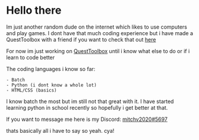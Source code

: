 # Hello there

Im just another random dude on the internet which likes to use computers and play games. I dont have that much coding experience but i have made a QuestToolbox with a friend if you want to check that out [here](https://github.com/mitchv2020/QuestToolbox/releases)

For now im just working on [QuestToolbox](https://github.com/mitchv2020/QuestToolbox/releases) until i know what else to do or if i learn to code better

The coding languages i know so far:

    - Batch
    - Python (i dont know a whole lot)
    - HTML/CSS (basics)

I know batch the most but im still not that great with it. I have started learning python in school recently so hopefully i get better at that.

If you want to message me here is my Discord: [mitchv2020#5697](https://discord.com/users/330282620833366016)

thats basically all i have to say so yeah. cya!

<!--
**mitchv2020/mitchv2020** is a ✨ _special_ ✨ repository because its `README.md` (this file) appears on your GitHub profile.

Here are some ideas to get you started:

- 🔭 I’m currently working on ...
- 🌱 I’m currently learning ...
- 👯 I’m looking to collaborate on ...
- 🤔 I’m looking for help with ...
- 💬 Ask me about ...
- 📫 How to reach me: ...
- 😄 Pronouns: ...
- ⚡ Fun fact: ...
-->
